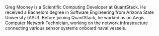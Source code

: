 Greg Mooney is a Scientific Computing Developer at QuantStack. He received a Bachelors degree in Software Engineering from Arizona State University (ASU).
Before joining QuantStack, he worked as an Aegis Computer Network Technician, working on the network infrastructure connecting various sensor systems onboard naval vessels.
